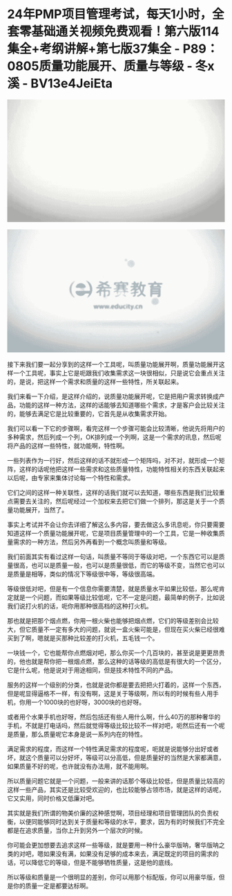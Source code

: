 # 24年PMP项目管理考试，每天1小时，全套零基础通关视频免费观看！第六版114集全+考纲讲解+第七版37集全 - P89：0805质量功能展开、质量与等级 - 冬x溪 - BV13e4JeiEta

![](img/e04484f445ee8bb95b13e0b1b6fd4e91_0.png)

![](img/e04484f445ee8bb95b13e0b1b6fd4e91_1.png)

接下来我们要一起分享到的这样一个工具呢，叫质量功能展开啊，质量功能展开这样一个工具呢，事实上它是呃跟我们收集需求这一块很相似，只是说它会重点关注的，是说，把这样一个需求和质量的这样一些特性，所关联起来。

我们来看一下介绍，是这样介绍的，说质量功能展开呢，它是把用户需求转换成产品，功能的这样一种方法，这样的话能够去知道哪些个需求，才是客户会比较关注的，能够去满足它是比较重要的，它首先是从收集需求开始。

我们可以看一下它的步骤啊，看完这样一个步骤可能会比较清晰，他说先将用户的多种需求，然后列成一个列，OK排列成一个列啊，这是一个需求的讯息，然后呢将产品的这样一些特性，就功能啊，特性啊。

一些列表作为一行好，然后这样的话不就形成一个矩阵吗，对不对，就形成一个矩阵，这样的话呢他把这样一些需求和这些质量特性，功能特性相关的东西关联起来以后呢，由专家来集体讨论每一个特性和需求。

它们之间的这样一种关联性，这样的话我们就可以去知道，哪些东西是我们比较重点需要去关注的，然后呢经过一个加权来去把它们做一个排列，那这是关于一个质量功能展开，当然了。

事实上考试并不会让你去详细了解这么多内容，要去做这么多讯息呃，你只要需要知道这样一个质量功能展开呢，它是项目质量管理中的一个工具，它是一种收集质量需求的一种方法，然后另外再看到一个概念叫质量和等级。

我们前面其实有看过这样一句话，叫质量不等同于等级对吧，一个东西它可以是质量很高，也可以是质量一般，也可以是质量很低，而它的等级不变，当然它也可以是质量是相等，类似的情况下等级很中等，等级很高端。

等级很低对吧，但是有一个信息你需要清楚，就是质量水平如果比较低，那么呢肯定就是一个问题，而如果等级比较低呢，它不一定是问题，最简单的例子，比如说我们说打火机的话，呃你用那种很高档的这种打火机。

那也就是把那个烟点燃，你用一根火柴也能够把烟点燃，它们的等级差别会比较大，但它质量不一定有多大的问题，就说一盒火柴可能是，但现在买火柴已经很难买到了啊，嗯就是买那种比较差的打火机，五毛钱一个。

一块钱一个，它也能帮你点燃烟对吧，那么你买一个几百块的，甚至说是更更昂贵的，他也就是帮你把一根烟点燃，那么这种的话等级的高低是有很大的一个区分，它是什么呢，他是说对于用途相同，但是技术特性不同的产品。

服务的这样一个级别的分类，也就是说你都是要去把把火打着的，这样一个东西，但是呢显得逼格不一样，有没有啊，这是关于等级啊，所以有的时候有些人用手机，你用一个1000块的也好呀，3000块的也好呀。

或者用个水果手机也好呀，然后包括还有些人用什么啊，什么40万的那种奢华的手机，不就是打电话吗，然后就觉得等级比较比较不一样对吧，呃然后还有一个呢是质量，那么质量呢它本身是说一系列内在的特性。

满足需求的程度，而这样一个特性满足需求的程度呢，呃就是说能够分出好或者坏，就这个质量可以分好坏，等级可以分高低，但是质量好的当然是大家都满意，如果质量不好的呢，也许就没有办法用，就不能用啊。

所以质量问题它就是一个问题，一般来讲的话那个等级比较低，但是质量比较高的这样一些产品，其实还是比较受欢迎的，也比较能够占领市场，就是这样的话呢，它又实用，同时价格又低廉对吧。

其实就是我们所谓的物美价廉的这种感觉啊，项目经理和项目管理团队的负责权衡，以便同能够同时达到关于质量和等级的水平，要求，因为有的时候我们不完全都是在追求质量，当你上升到另外一个层次的时候。

你可能会更加想要去追求这样一些等级，就是要用一种什么豪华版呐，奢华版呐之类的对吧，嗯如果没有满，如果没有足够的成本来去，满足既定的项目的需求的话，可以降低它的等级，但是不能够牺牲质量，这是他的底线。

所以等级和质量是一个很明显的差别，你可以用那个标配版，你可以用豪华版，但是你的质量一定是都要达标啊。